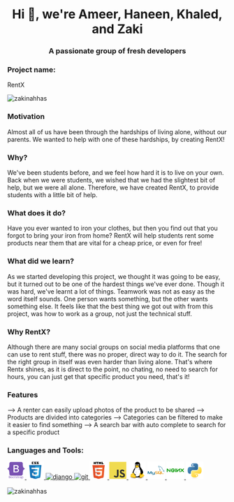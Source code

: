 <h1 align="center">Hi 👋, we're Ameer, Haneen, Khaled, and Zaki</h1>
<h3 align="center">A passionate group of fresh developers</h3>

<h3 align="left">Project name:</h3>
<p align="left"> RentX
</p>

<p align="left"> <img src="https://komarev.com/ghpvc/?username=zakinahhas&label=Profile%20views&color=0e75b6&style=flat" alt="zakinahhas" /> </p>

<h3 align="left">Motivation</h3>
<p align="left">Almost all of us have been through the hardships of living alone, without our parents. We wanted to help with one of these hardships, by creating RentX!
</p>

<h3 align="left">Why?</h3>
<p align="left"> We've been students before, and we feel how hard it is to live on your own. Back when we were students, we wished that we had the slightest bit of help, but we were all alone. Therefore, we have created RentX, to provide students with a little bit of help. 
</p>

<h3 align="left">What does it do?</h3>
<p align="left"> Have you ever wanted to iron your clothes, but then you find out that you forgot to bring your iron from home? RentX will help students rent some products near them that are vital for a cheap price, or even for free!
</p>

<h3 align="left">What did we learn?</h3>
<p align="left"> As we started developing this project, we thought it was going to be easy, but it turned out to be one of the hardest things we've ever done. Though it was hard, we've learnt a lot of things. Teamwork was not as easy as the word itself sounds. One person wants something, but the other wants something else. It feels like that the best thing we got out with from this project, was how to work as a group, not just the technical stuff.
</p>

<h3 align="left">Why RentX?</h3>
<p align="left"> Although there are many social groups on social media platforms that one can use to rent stuff, there was no proper, direct way to do it. The search for the right group in itself was even harder than living alone. That's where Rentx shines, as it is direct to the point, no chating, no need to search for hours, you can just get that specific product you need, that's it!
</p>

<h3 align="left">Features</h3>
<p align="left"> --> A renter can easily upload photos of the product to be shared
                 --> Products are divided into categories
                 --> Categories can be filtered to make it easier to find something
                 --> A search bar with auto complete to search for a specific product
</p>

<h3 align="left">Languages and Tools:</h3>
<p align="left"> <a href="https://getbootstrap.com" target="_blank" rel="noreferrer"> <img src="https://raw.githubusercontent.com/devicons/devicon/master/icons/bootstrap/bootstrap-plain-wordmark.svg" alt="bootstrap" width="40" height="40"/> </a> <a href="https://www.w3schools.com/css/" target="_blank" rel="noreferrer"> <img src="https://raw.githubusercontent.com/devicons/devicon/master/icons/css3/css3-original-wordmark.svg" alt="css3" width="40" height="40"/> </a> <a href="https://www.djangoproject.com/" target="_blank" rel="noreferrer"> <img src="https://cdn.worldvectorlogo.com/logos/django.svg" alt="django" width="40" height="40"/> </a> <a href="https://git-scm.com/" target="_blank" rel="noreferrer"> <img src="https://www.vectorlogo.zone/logos/git-scm/git-scm-icon.svg" alt="git" width="40" height="40"/> </a> <a href="https://www.w3.org/html/" target="_blank" rel="noreferrer"> <img src="https://raw.githubusercontent.com/devicons/devicon/master/icons/html5/html5-original-wordmark.svg" alt="html5" width="40" height="40"/> </a> <a href="https://developer.mozilla.org/en-US/docs/Web/JavaScript" target="_blank" rel="noreferrer"> <img src="https://raw.githubusercontent.com/devicons/devicon/master/icons/javascript/javascript-original.svg" alt="javascript" width="40" height="40"/> </a> </a> <a href="https://www.linux.org/" target="_blank" rel="noreferrer"> <img src="https://raw.githubusercontent.com/devicons/devicon/master/icons/linux/linux-original.svg" alt="linux" width="40" height="40"/> </a> <a href="https://www.mysql.com/" target="_blank" rel="noreferrer"> <img src="https://raw.githubusercontent.com/devicons/devicon/master/icons/mysql/mysql-original-wordmark.svg" alt="mysql" width="40" height="40"/> </a> <a href="https://www.nginx.com" target="_blank" rel="noreferrer"> <img src="https://raw.githubusercontent.com/devicons/devicon/master/icons/nginx/nginx-original.svg" alt="nginx" width="40" height="40"/> </a> <a href="https://www.python.org" target="_blank" rel="noreferrer"> <img src="https://raw.githubusercontent.com/devicons/devicon/master/icons/python/python-original.svg" alt="python" width="40" height="40"/> </a> </p>

<p><img align="center" src="https://github-readme-stats.vercel.app/api/top-langs?username=zakinahhas&show_icons=true&locale=en&layout=compact" alt="zakinahhas" /></p>
